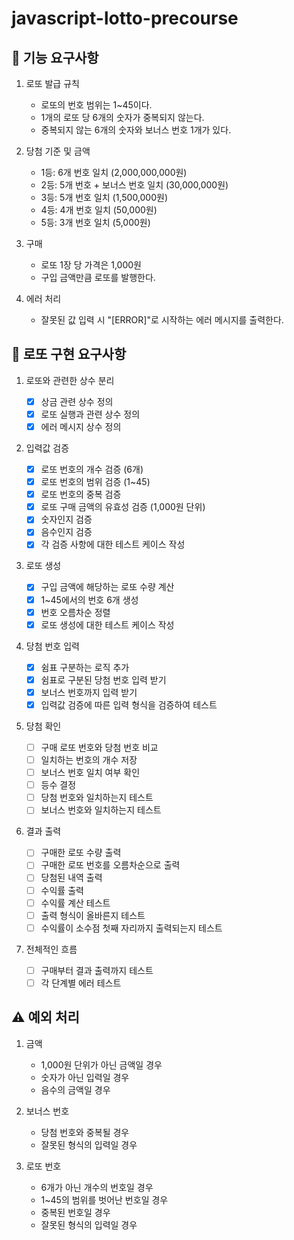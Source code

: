 # javascript-lotto-precourse

## 📝 기능 요구사항

1. 로또 발급 규칙

   - 로또의 번호 범위는 1~45이다.
   - 1개의 로또 당 6개의 숫자가 중복되지 않는다.
   - 중복되지 않는 6개의 숫자와 보너스 번호 1개가 있다.

2. 당첨 기준 및 금액

   - 1등: 6개 번호 일치 (2,000,000,000원)
   - 2등: 5개 번호 + 보너스 번호 일치 (30,000,000원)
   - 3등: 5개 번호 일치 (1,500,000원)
   - 4등: 4개 번호 일치 (50,000원)
   - 5등: 3개 번호 일치 (5,000원)

3. 구매

   - 로또 1장 당 가격은 1,000원
   - 구입 금액만큼 로또를 발행한다.

4. 에러 처리
   - 잘못된 값 입력 시 "[ERROR]"로 시작하는 에러 메시지를 출력한다.

## 👀 로또 구현 요구사항

1. 로또와 관련한 상수 분리

   - [x] 상금 관련 상수 정의
   - [x] 로또 실행과 관련 상수 정의
   - [x] 에러 메시지 상수 정의

2. 입력값 검증

   - [x] 로또 번호의 개수 검증 (6개)
   - [x] 로또 번호의 범위 검증 (1~45)
   - [x] 로또 번호의 중복 검증
   - [x] 로또 구매 금액의 유효성 검증 (1,000원 단위)
   - [x] 숫자인지 검증
   - [x] 음수인지 검증
   - [x] 각 검증 사항에 대한 테스트 케이스 작성

3. 로또 생성

   - [x] 구입 금액에 해당하는 로또 수량 계산
   - [x] 1~45에서의 번호 6개 생성
   - [x] 번호 오름차순 정렬
   - [x] 로또 생성에 대한 테스트 케이스 작성

4. 당첨 번호 입력

   - [x] 쉼표 구분하는 로직 추가
   - [x] 쉼표로 구분된 당첨 번호 입력 받기
   - [x] 보너스 번호까지 입력 받기
   - [x] 입력값 검증에 따른 입력 형식을 검증하여 테스트

5. 당첨 확인

   - [ ] 구매 로또 번호와 당첨 번호 비교
   - [ ] 일치하는 번호의 개수 저장
   - [ ] 보너스 번호 일치 여부 확인
   - [ ] 등수 결정
   - [ ] 당첨 번호와 일치하는지 테스트
   - [ ] 보너스 번호와 일치하는지 테스트

6. 결과 출력

   - [ ] 구매한 로또 수량 출력
   - [ ] 구매한 로또 번호를 오름차순으로 출력
   - [ ] 당첨된 내역 출력
   - [ ] 수익률 출력
   - [ ] 수익률 계산 테스트
   - [ ] 출력 형식이 올바른지 테스트
   - [ ] 수익률이 소수점 첫째 자리까지 출력되는지 테스트

7. 전체적인 흐름
   - [ ] 구매부터 결과 출력까지 테스트
   - [ ] 각 단계별 에러 테스트

## ⚠️ 예외 처리

1. 금액

   - 1,000원 단위가 아닌 금액일 경우
   - 숫자가 아닌 입력일 경우
   - 음수의 금액일 경우

2. 보너스 번호

   - 당첨 번호와 중복될 경우
   - 잘못된 형식의 입력일 경우

3. 로또 번호

   - 6개가 아닌 개수의 번호일 경우
   - 1~45의 범위를 벗어난 번호일 경우
   - 중복된 번호일 경우
   - 잘못된 형식의 입력일 경우
